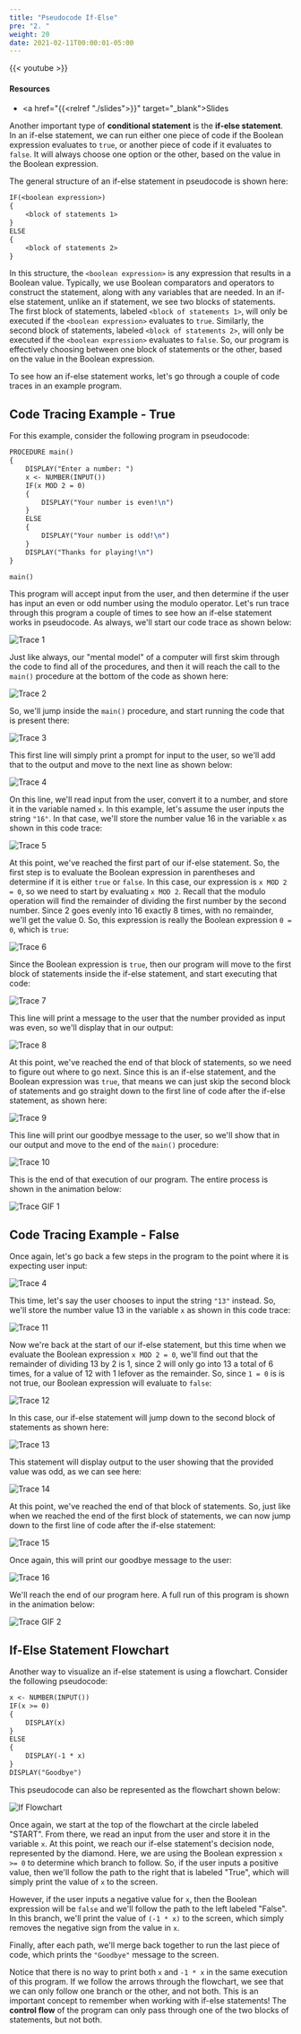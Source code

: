 ```yaml
---
title: "Pseudocode If-Else"
pre: "2. "
weight: 20
date: 2021-02-11T00:00:01-05:00
---
```


{{< youtube >}}

#### Resources

* <a href="{{<relref "./slides">}}" target="_blank">Slides</a>

Another important type of **conditional statement** is the **if-else statement**. In an if-else statement, we can run either one piece of code if the Boolean expression evaluates to `true`, or another piece of code if it evaluates to `false`. It will always choose one option or the other, based on the value in the Boolean expression.

The general structure of an if-else statement in pseudocode is shown here:

```tex
IF(<boolean expression>)
{
    <block of statements 1>
}
ELSE
{
    <block of statements 2>
}
```

In this structure, the `<boolean expression>` is any expression that results in a Boolean value. Typically, we use Boolean comparators and operators to construct the statement, along with any variables that are needed. In an if-else statement, unlike an if statement, we see two blocks of statements. The first block of statements, labeled `<block of statements 1>`, will only be executed if the `<boolean expression>` evaluates to `true`. Similarly, the second block of statements, labeled `<block of statements 2>`, will only be executed if the `<boolean expression>` evaluates to `false`. So, our program is effectively choosing between one block of statements or the other, based on the value in the Boolean expression.

To see how an if-else statement works, let's go through a couple of code traces in an example program.

## Code Tracing Example - True

For this example, consider the following program in pseudocode:

```tex
PROCEDURE main()
{
    DISPLAY("Enter a number: ")
    x <- NUMBER(INPUT())
    IF(x MOD 2 = 0)
    {
        DISPLAY("Your number is even!\n")
    }
    ELSE
    {
        DISPLAY("Your number is odd!\n")
    }
    DISPLAY("Thanks for playing!\n")
}

main()
```

This program will accept input from the user, and then determine if the user has input an even or odd number using the modulo operator. Let's run trace through this program a couple of times to see how an if-else statement works in pseudocode. As always, we'll start our code trace as shown below:

![Trace 1](/images/lab7/trace9_1.png)

Just like always, our "mental model" of a computer will first skim through the code to find all of the procedures, and then it will reach the call to the `main()` procedure at the bottom of the code as shown here:

![Trace 2](/images/lab7/trace9_2.png)

So, we'll jump inside the `main()` procedure, and start running the code that is present there:

![Trace 3](/images/lab7/trace9_3.png)

This first line will simply print a prompt for input to the user, so we'll add that to the output and move to the next line as shown below:

![Trace 4](/images/lab7/trace9_4.png)

On this line, we'll read input from the user, convert it to a number, and store it in the variable named `x`. In this example, let's assume the user inputs the string `"16"`. In that case, we'll store the number value $16$ in the variable `x` as shown in this code trace:

![Trace 5](/images/lab7/trace9_5.png)

At this point, we've reached the first part of our if-else statement. So, the first step is to evaluate the Boolean expression in parentheses and determine if it is either `true` or `false`. In this case, our expression is `x MOD 2 = 0`, so we need to start by evaluating `x MOD 2`. Recall that the modulo operation will find the remainder of dividing the first number by the second number. Since $2$ goes evenly into $16$ exactly $8$ times, with no remainder, we'll get the value $0$. So, this expression is really the Boolean expression `0 = 0`, which is `true`:

![Trace 6](/images/lab7/trace9_6.png)

Since the Boolean expression is `true`, then our program will move to the first block of statements inside the if-else statement, and start executing that code:

![Trace 7](/images/lab7/trace9_7.png)

This line will print a message to the user that the number provided as input was even, so we'll display that in our output:

![Trace 8](/images/lab7/trace9_8.png)

At this point, we've reached the end of that block of statements, so we need to figure out where to go next. Since this is an if-else statement, and the Boolean expression was `true`, that means we can just skip the second block of statements and go straight down to the first line of code after the if-else statement, as shown here:

![Trace 9](/images/lab7/trace9_9.png)

This line will print our goodbye message to the user, so we'll show that in our output and move to the end of the `main()` procedure:

![Trace 10](/images/lab7/trace9_10.png)

This is the end of that execution of our program. The entire process is shown in the animation below:

![Trace GIF 1](/images/lab7/trace9_1.gif)

## Code Tracing Example - False

Once again, let's go back a few steps in the program to the point where it is expecting user input:

![Trace 4](/images/lab7/trace9_4.png)

This time, let's say the user chooses to input the string `"13"` instead. So, we'll store the number value $13$ in the variable `x` as shown in this code trace:

![Trace 11](/images/lab7/trace9_11.png)

Now we're back at the start of our if-else statement, but this time when we evaluate the Boolean expression `x MOD 2 = 0`, we'll find out that the remainder of dividing $13$ by $2$ is $1$, since $2$ will only go into $13$ a total of $6$ times, for a value of $12$ with $1$ lefover as the remainder. So, since `1 = 0` is is not true, our Boolean expression will evaluate to `false`:

![Trace 12](/images/lab7/trace9_12.png)

In this case, our if-else statement will jump down to the second block of statements as shown here:

![Trace 13](/images/lab7/trace9_13.png)

This statement will display output to the user showing that the provided value was odd, as we can see here:

![Trace 14](/images/lab7/trace9_14.png)

At this point, we've reached the end of that block of statements. So, just like when we reached the end of the first block of statements, we can now jump down to the first line of code after the if-else statement:

![Trace 15](/images/lab7/trace9_15.png)

Once again, this will print our goodbye message to the user:

![Trace 16](/images/lab7/trace9_16.png)

We'll reach the end of our program here. A full run of this program is shown in the animation below:

![Trace GIF 2](/images/lab7/trace9_2.gif)

## If-Else Statement Flowchart

Another way to visualize an if-else statement is using a flowchart. Consider the following pseudocode:

```tex
x <- NUMBER(INPUT())
IF(x >= 0)
{
    DISPLAY(x)
}
ELSE
{
    DISPLAY(-1 * x)
}
DISPLAY("Goodbye")
```

This pseudocode can also be represented as the flowchart shown below:

![If Flowchart](/images/lab7/ifthenelse.png)

Once again, we start at the top of the flowchart at the circle labeled "START". From there, we read an input from the user and store it in the variable `x`. At this point, we reach our if-else statement's decision node, represented by the diamond. Here, we are using the Boolean expression `x >= 0` to determine which branch to follow. So, if the user inputs a positive value, then we'll follow the path to the right that is labeled "True", which will simply print the value of `x` to the screen.

However, if the user inputs a negative value for `x`, then the Boolean expression will be `false` and we'll follow the path to the left labeled "False". In this branch, we'll print the value of `(-1 * x)` to the screen, which simply removes the negative sign from the value in `x`. 

Finally, after each path, we'll merge back together to run the last piece of code, which prints the `"Goodbye"` message to the screen.

Notice that there is no way to print both `x` and `-1 * x` in the same execution of this program. If we follow the arrows through the flowchart, we see that we can only follow one branch or the other, and not both. This is an important concept to remember when working with if-else statements! The **control flow** of the program can only pass through one of the two blocks of statements, but not both. 

